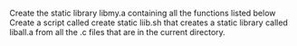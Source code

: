 Create the static library libmy.a containing all the functions listed below
Create a script called create static liib.sh that creates a static library called liball.a from all the .c files that are in the current directory.
